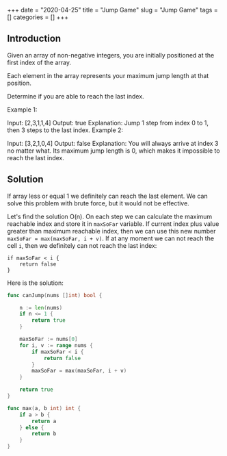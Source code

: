 +++
date = "2020-04-25"
title = "Jump Game"
slug = "Jump Game"
tags = []
categories = []
+++

## Introduction

Given an array of non-negative integers, you are initially positioned at the first index of the array.

Each element in the array represents your maximum jump length at that position.

Determine if you are able to reach the last index.

Example 1:

Input: [2,3,1,1,4]
Output: true
Explanation: Jump 1 step from index 0 to 1, then 3 steps to the last index.
Example 2:

Input: [3,2,1,0,4]
Output: false
Explanation: You will always arrive at index 3 no matter what. Its maximum
             jump length is 0, which makes it impossible to reach the last index.


## Solution

If array less or equal 1 we definitely can reach the last element.
We can solve this problem with brute force, but it would not be effective.

Let's find the solution O(n).
On each step we can calculate the maximum reachable index and store it in `maxSoFar` variable.
If current index plus value greater than maximum reachable index, then we can use this new number `maxSoFar = max(maxSoFar, i + v)`.
If at any moment we can not reach the cell `i`, then we definitely can not reach the last index:
```
if maxSoFar < i {
    return false
}
```

Here is the solution:

``` go
func canJump(nums []int) bool {

    n := len(nums)
    if n <= 1 {
        return true
    }

    maxSoFar := nums[0]
    for i, v := range nums {
        if maxSoFar < i {
            return false
        }
        maxSoFar = max(maxSoFar, i + v)        
    }

    return true
}

func max(a, b int) int {
    if a > b {
        return a
    } else {
        return b
    }
}
```
